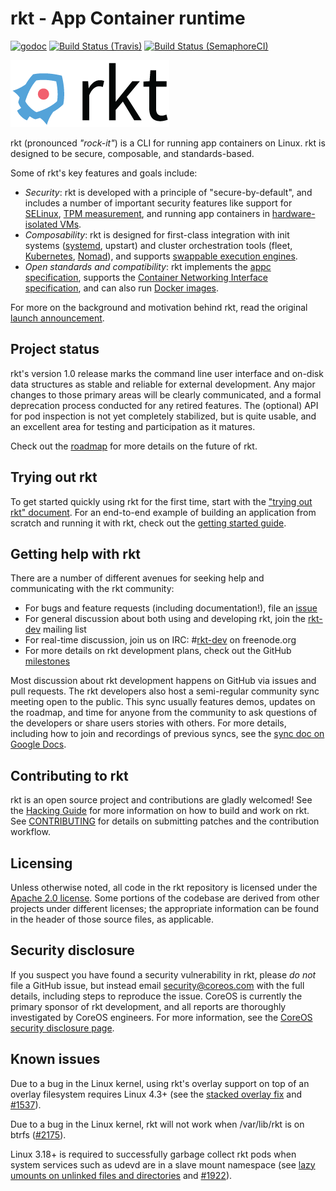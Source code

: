# rkt - App Container runtime

[![godoc](https://godoc.org/github.com/coreos/rkt?status.svg)](http://godoc.org/github.com/coreos/rkt)
[![Build Status (Travis)](https://travis-ci.org/coreos/rkt.svg?branch=master)](https://travis-ci.org/coreos/rkt)
[![Build Status (SemaphoreCI)](https://semaphoreci.com/api/v1/projects/28468e19-4fd0-483e-9c29-6c8368661333/395211/badge.svg)](https://semaphoreci.com/coreos/rkt)

![rkt Logo](logos/rkt-horizontal-color.png)

rkt (pronounced _"rock-it"_) is a CLI for running app containers on Linux. rkt is designed to be secure, composable, and standards-based.

Some of rkt's key features and goals include:

- _Security_: rkt is developed with a principle of "secure-by-default", and includes a number of important security features like support for [SELinux][selinux], [TPM measurement][tpm], and running app containers in [hardware-isolated VMs][lkvm].
- _Composability_: rkt is designed for first-class integration with init systems ([systemd][systemd], upstart) and cluster orchestration tools (fleet, [Kubernetes][kubernetes], [Nomad][nomad]), and supports [swappable execution engines][architecture].
- _Open standards and compatibility_: rkt implements the [appc specification][rkt-and-appc], supports the [Container Networking Interface specification][CNI], and can also run [Docker images][docker].

For more on the background and motivation behind rkt, read the original [launch announcement][blog-post].

[architecture]: Documentation/devel/architecture.md
[systemd]: Documentation/using-rkt-with-systemd.md
[kubernetes]: Documentation/using-rkt-with-kubernetes.md
[nomad]: Documentation/using-rkt-with-nomad.md
[docker]: Documentation/running-docker-images.md
[networking]: Documentation/networking.md
[lkvm]: Documentation/running-lkvm-stage1.md
[rkt-and-appc]: Documentation/app-container.md
[cni]: https://github.com/appc/cni
[selinux]: Documentation/selinux.md
[tpm]: Documentation/devel/tpm.md
[blog-post]: https://coreos.com/blog/rocket

## Project status

rkt's version 1.0 release marks the command line user interface and on-disk data structures as stable and reliable for external development. Any major changes to those primary areas will be clearly communicated, and a formal deprecation process conducted for any retired features. The (optional) API for pod inspection is not yet completely stabilized, but is quite usable, and an excellent area for testing and participation as it matures.

Check out the [roadmap](ROADMAP.md) for more details on the future of rkt.

## Trying out rkt

To get started quickly using rkt for the first time, start with the ["trying out rkt" document](Documentation/trying-out-rkt.md).
For an end-to-end example of building an application from scratch and running it with rkt, check out the [getting started guide](Documentation/getting-started-guide.md).

## Getting help with rkt

There are a number of different avenues for seeking help and communicating with the rkt community:
- For bugs and feature requests (including documentation!), file an [issue][new-issue]
- For general discussion about both using and developing rkt, join the [rkt-dev][rkt-dev] mailing list
- For real-time discussion, join us on IRC: #[rkt-dev][irc] on freenode.org
- For more details on rkt development plans, check out the GitHub [milestones][milestones]

Most discussion about rkt development happens on GitHub via issues and pull requests.
The rkt developers also host a semi-regular community sync meeting open to the public.
This sync usually features demos, updates on the roadmap, and time for anyone from the community to ask questions of the developers or share users stories with others.
For more details, including how to join and recordings of previous syncs, see the [sync doc on Google Docs][sync-doc].

[new-issue]: https://github.com/coreos/rkt/issues/new
[rkt-dev]: https://groups.google.com/forum/?hl=en#!forum/rkt-dev
[irc]: irc://irc.freenode.org:6667/#rkt-dev
[milestones]: https://github.com/coreos/rkt/milestones
[sync-doc]: https://docs.google.com/document/d/1NT_J5X2QErtKgd8Y3TFXNknWhJx_yOCMJnq3Iy2jPgE/edit#

## Contributing to rkt

rkt is an open source project and contributions are gladly welcomed!
See the [Hacking Guide](Documentation/hacking.md) for more information on how to build and work on rkt.
See [CONTRIBUTING](CONTRIBUTING.md) for details on submitting patches and the contribution workflow.

## Licensing

Unless otherwise noted, all code in the rkt repository is licensed under the [Apache 2.0 license](LICENSE).
Some portions of the codebase are derived from other projects under different licenses; the appropriate information can be found in the header of those source files, as applicable.

## Security disclosure

If you suspect you have found a security vulnerability in rkt, please *do not* file a GitHub issue, but instead email <security@coreos.com> with the full details, including steps to reproduce the issue.
CoreOS is currently the primary sponsor of rkt development, and all reports are thoroughly investigated by CoreOS engineers.
For more information, see the [CoreOS security disclosure page](https://coreos.com/security/disclosure/).

## Known issues

Due to a bug in the Linux kernel, using rkt's overlay support on top of an overlay filesystem requires Linux 4.3+ (see the [stacked overlay fix](https://github.com/torvalds/linux/commit/1c8a47d) and [#1537](https://github.com/coreos/rkt/issues/1537)).

Due to a bug in the Linux kernel, rkt will not work when /var/lib/rkt is on btrfs ([#2175](https://github.com/coreos/rkt/issues/2175)).

Linux 3.18+ is required to successfully garbage collect rkt pods when system services such as udevd are in a slave mount namespace (see [lazy umounts on unlinked files and directories](https://github.com/torvalds/linux/commit/8ed936b) and [#1922](https://github.com/coreos/rkt/issues/1922)).
